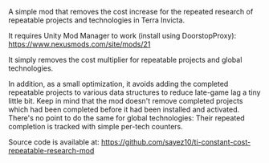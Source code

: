 A simple mod that removes the cost increase for the repeated research of repeatable projects and technologies in Terra Invicta.

It requires Unity Mod Manager to work (install using DoorstopProxy): https://www.nexusmods.com/site/mods/21

It simply removes the cost multiplier for repeatable projects and global technologies.

In addition, as a small optimization, it avoids adding the completed repeatable projects to various data structures to reduce late-game lag a tiny little bit. Keep in mind that the mod doesn't remove completed projects which had been completed before it had been installed and activated. There's no point to do the same for global technologies: Their repeated completion is tracked with simple per-tech counters.

Source code is available at: https://github.com/sayez10/ti-constant-cost-repeatable-research-mod
